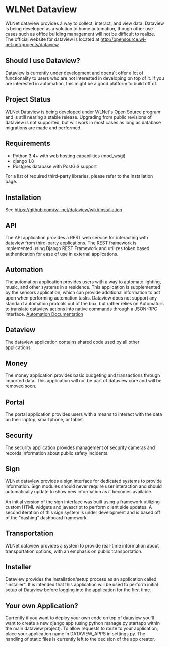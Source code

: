 WLNet Dataview
==============

WLNet dataview provides a way to collect, interact, and view data. Dataview is being developed as a solution to home automation, though other use-cases such as office building management will not be difficult to realize. The official website for dataview is located at http://opensource.wl-net.net/projects/dataview

Should I use Dataview?
---

Dataview is currently under development and doens't offer a lot of functionality to users who are not interested in developing on top of it. If you are interested in automation, this might be a good platform to build off of.

Project Status
----

WLNet Dataview is being developed under WLNet's Open Source program and is still nearing a stable release. Upgrading from public revisions of dataview is not supported, but will work in most cases as long as database migrations are made and performed.

Requirements
----

* Python 3.4+ with web hosting capabilities (mod_wsgi)
* django 1.8
* Postgres database with PostGIS support

For a list of required third-party libraries, please refer to the Installation page.

Installation
----

See https://github.com/wl-net/dataview/wiki/Installation

API
----

The API application provides a REST web service for interacting with dataview from third-party applications. The REST framework is implemented using Django REST Framework and utilizes token based authentication for ease of use in external applications.

Automation
----

The automation application provides users with a way to automate lighting, music, and other systems in a residence. This application is supplemented by the sensors application, which can provide additional information to act upon when performing automation tasks. Dataview does not support any standard automation protcols out of the box, but rather relies on Automators to translate dataview actions into native commands through a JSON-RPC interface. [Automation Documentation](https://github.com/wl-net/dataview/blob/master/automation/README.md) 

Dataview
----

The dataview application contains shared code used by all other applications.

Money
----

The money application provides basic budgeting and transactions through imported data. This application will not be part of dataview core and will be removed soon.

Portal
----

The portal application provides users with a means to interact with the data on their laptop, smartphone, or tablet.

Security
----

The security application provides management of security cameras and records information about public safety incidents.

Sign
----

WLNet dataview provides a sign interface for dedicated systems to provide information. Sign modules should never require user interaction and should automatically update to show new information as it becomes available.

An initial version of the sign interface was built using a framework utilizing custom HTML widgets and javascript to perform client side updates. A second iteration of this sign system is under development and is based off of the "dashing" dashboard framework.

Transportation
--------------

WLNet dataview provides a system to provide real-time information about transportation options, with an emphasis on public transportation.


Installer
---------

Dataview provides the installation/setup process as an application called "installer". It is intended that this application will be used to perform initial setup of Dataview before logging into the application for the first time.

Your own Application?
----

Currently if you want to deploy your own code on top of dataview you'll want to create a new django app (using python manage.py startapp within the main dataview project). To allow requests to route to your application, place your application name in DATAVIEW_APPS in settings.py. The handling of static files is currently left to the decision of the app creator.
